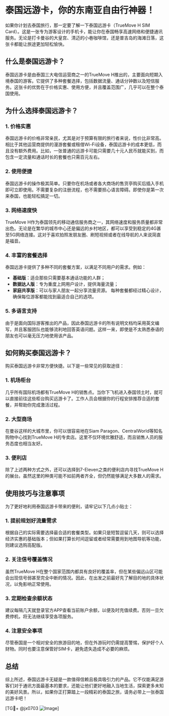 # 泰国远游卡，你的东南亚自由行神器！

如果你计划去泰国旅行，那一定要了解一下泰国远游卡（TrueMove H SIM Card）。这是一张专为游客设计的手机卡，能让你在泰国畅享高速网络和便捷通讯服务。无论是打卡曼谷的大皇宫、清迈的小巷咖啡馆，还是普吉岛的海滩日落，这张卡都能让旅途更加轻松愉快。

## 什么是泰国远游卡？

泰国远游卡是由泰国三大电信运营商之一的TrueMove H推出的，主要面向短期入境泰国的游客。它提供了多种套餐选择，包括数据流量、通话分钟数以及短信服务。这张卡的优势在于价格实惠、使用方便，并且覆盖范围广，几乎可以在整个泰国使用。

## 为什么选择泰国远游卡？

### 1. **价格实惠**
   泰国远游卡的价格非常亲民，尤其是对于预算有限的旅行者来说，性价比非常高。相比于其他运营商提供的漫游套餐或租借Wi-Fi设备，泰国远游卡的成本更低，而且没有额外费用。比如，一张普通的远游卡可能只需要几十元人民币就能买到，而包含一定流量和通话时长的套餐也只需百元左右。

### 2. **使用便捷**
   泰国远游卡的操作极其简单。只要你在机场或者各大商场的售货亭购买后插入手机即可立即使用。不需要复杂的注册流程，也不需要担心语言障碍。即使你是第一次来泰国，也能轻松搞定一切。

### 3. **网络速度快**
   TrueMove H作为泰国领先的移动通信服务商之一，其网络速度和服务质量都非常出色。无论是在繁华的城市中心还是偏远的乡村地区，都可以享受到稳定的4G甚至5G网络连接。这对于喜欢拍照发朋友圈、刷短视频或者在线导航的人来说简直是福音。

### 4. **丰富的套餐选择**
   泰国远游卡提供了多种不同的套餐方案，以满足不同用户的需求。例如：
   - **基础版**：适合那些只需要基本通话功能的人群；
   - **数据达人版**：专为重度上网用户设计，提供海量流量；
   - **家庭共享版**：可以与家人朋友一起分享流量资源。
   每种套餐都经过精心设计，确保每位游客都能找到最适合自己的选项。

### 5. **多语言支持**
   由于是面向国际游客推出的产品，因此泰国远游卡的所有说明文档均采用英文编写，并且客服团队也能够流利地回答英语问题。这样一来，即使是不太熟悉泰语的朋友也可以毫无压力地使用该产品。

## 如何购买泰国远游卡？

购买泰国远游卡非常方便快捷。以下是一些常见的获取途径：

### 1. **机场柜台**
   几乎所有国际机场都有TrueMove H的销售点。当你下飞机进入泰国领土时，就可以直接前往这些柜台购买远游卡了。工作人员会根据你的行程安排推荐合适的套餐，并帮助你完成激活过程。

### 2. **大型商场**
   在曼谷这样的大城市里，你可以很容易地在Siam Paragon、CentralWorld等知名购物中心找到TrueMove H的专卖店。这里不仅环境优雅舒适，而且销售人员的服务态度也相当友好。

### 3. **便利店**
   除了上述两种方式之外，还可以选择到7-Eleven之类的便利店内寻找TrueMove H的展台。虽然这里的种类可能不如前两者齐全，但仍然能够满足大多数人的需求。

## 使用技巧与注意事项

为了更好地利用泰国远游卡带来的便利，请牢记以下几点小贴士：

### 1. 提前规划好流量需求
   根据自己的实际需要选择最合适的套餐类型。如果只是短暂逗留几天，则可以选择经济实惠的基础版本；但如果打算长时间逗留或者经常需要用到地图导航等功能，则建议选购高配版。

### 2. 关注信号覆盖情况
   虽然TrueMove H在整个国家范围内都具有良好的覆盖率，但在某些偏远山区可能会出现信号弱甚至完全中断的情况。因此，在出发之前最好先了解目的地的具体状况，以免影响正常使用。

### 3. 定期检查余额状态
   建议每隔几天就登录官方APP查看当前账户余额，以便及时充值续费。否则一旦欠费停机，将无法继续享受各项服务。

### 4. 注意安全事项
   尽管泰国是一个相对安全的旅游目的地，但在外游玩时仍需提高警惕，保护好个人财物。同时也要注意保管好SIM卡，避免遗失造成不必要的麻烦。

## 总结

综上所述，泰国远游卡无疑是一款值得信赖且极具吸引力的产品。它不仅能满足游客们对于通讯方面最基本的要求，还能让他们更好地融入当地生活，探索更多未知的美好风景。所以，如果你正打算踏上一段精彩的泰国之旅，请务必带上一张泰国远游卡吧！

[TG💪+ @jx0703 ![Image](https://github.com/user-attachments/assets/dbca1d08-cadb-493c-b0ec-ad6f7a83f270)]